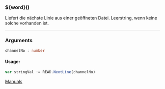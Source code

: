 ﻿### ${word}()
Liefert die nächste Linie aus einer geöffneten Datei. Leerstring, wenn keine solche vorhanden ist.

----

### Arguments
```ts
channelNo : number
```
#### Usage:
```ts
var stringVal := READ.NextLine(channelNo)
```

[Manuals](https://manuals.opacc.ch/docs/doku2401/F-Script/ScriptBlockFunc.READ.NextLine.html)
